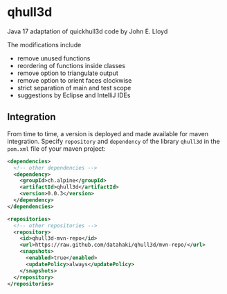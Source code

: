 # qhull3d

Java 17 adaptation of quickhull3d code by John E. Lloyd

The modifications include

* remove unused functions
* reordering of functions inside classes
* remove option to triangulate output
* remove option to orient faces clockwise
* strict separation of main and test scope
* suggestions by Eclipse and IntelliJ IDEs

## Integration

From time to time, a version is deployed and made available for maven integration. Specify `repository` and `dependency` of the library `qhull3d` in the `pom.xml` file of your maven project:

```xml
<dependencies>
  <!-- other dependencies -->
  <dependency>
    <groupId>ch.alpine</groupId>
    <artifactId>qhull3d</artifactId>
    <version>0.0.3</version>
  </dependency>
</dependencies>

<repositories>
  <!-- other repositories -->
  <repository>
    <id>qhull3d-mvn-repo</id>
    <url>https://raw.github.com/datahaki/qhull3d/mvn-repo/</url>
    <snapshots>
      <enabled>true</enabled>
      <updatePolicy>always</updatePolicy>
    </snapshots>
  </repository>
</repositories>
```